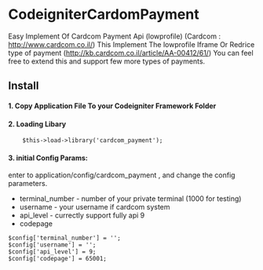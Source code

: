 # CodeigniterCardomPayment
Easy Implement Of Cardcom Payment Api (lowprofile) (Cardcom : http://www.cardcom.co.il/)
This Implement The lowprofile Iframe Or Redrice type of payment (http://kb.cardcom.co.il/article/AA-00412/61/)
You can feel free to extend this and support few more types of payments.

## Install
#### 1. Copy Application File To your Codeigniter Framework Folder
#### 2. Loading Libary
```
    $this->load->library('cardcom_payment');
```
#### 3. initial Config Params:
enter to application/config/cardcom_payment , and change the config parameters.
* terminal_number - number of your private terminal (1000 for testing)
* username - your username if cardcom system
* api_level - currectly support fully api 9
* codepage
```
$config['terminal_number'] = '';
$config['username'] = '';
$config['api_level'] = 9;
$config['codepage'] = 65001;
```
  

